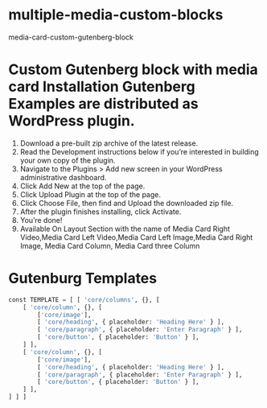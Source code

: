 # multiple-media-custom-blocks
media-card-custom-gutenberg-block  
# Custom Gutenberg block with media card Installation Gutenberg Examples are distributed as WordPress plugin.      
1. Download a pre-built zip archive of the latest release.
2. Read the Development instructions below if you’re interested in building your own copy of the plugin.
3. Navigate to the Plugins > Add new screen in your WordPress administrative dashboard.
4. Click Add New at the top of the page.
5. Click Upload Plugin at the top of the page.
6. Click Choose File, then find and Upload the downloaded zip file.
7. After the plugin finishes installing, click Activate.
8. You’re done!
9. Available On Layout Section with the name of Media Card Right Video,Media Card Left Video,Media Card Left Image,Media Card Right Image, Media Card Column, Media Card three Column
# Gutenburg Templates
```python
const TEMPLATE = [ [ 'core/columns', {}, [
    [ 'core/column', {}, [
        ['core/image'],
        [ 'core/heading', { placeholder: 'Heading Here' } ],
        [ 'core/paragraph', { placeholder: 'Enter Paragraph' } ],
        [ 'core/button', { placeholder: 'Button' } ],
    ] ],
    [ 'core/column', {}, [
        ['core/image'],
        [ 'core/heading', { placeholder: 'Heading Here' } ],
        [ 'core/paragraph', { placeholder: 'Enter Paragraph' } ],
        [ 'core/button', { placeholder: 'Button' } ],
    ] ],
] ] ]